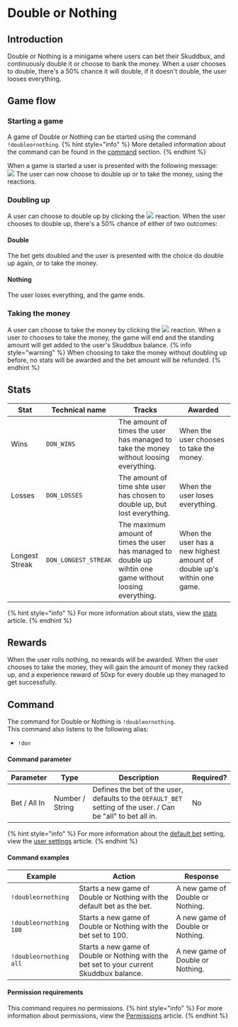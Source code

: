 # Double or Nothing
## Introduction
Double or Nothing is a minigame where users can bet their Skuddbux, and continuously double it or choose to bank the money. When a user chooses to double, there's a 50% chance it will double, if it doesn't double, the user looses everything.

## Game flow
### Starting a game
A game of Double or Nothing can be started using the command `!doubleornothing`.
{% hint style="info" %}
More detailed information about the command can be found in the [command](#command) section.
{% endhint %}

When a game is started a user is presented with the following message:  
![](https://i.imgur.com/7nU06AJ.png)
The user can now choose to double up or to take the money, using the reactions.

### Doubling up
A user can choose to double up by clicking the ![](https://i.imgur.com/oE4pdbJ.png) reaction.
When the user chooses to double up, there's a 50% chance of either of two outcomes:

#### Double
The bet gets doubled and the user is presented with the choice do double up again, or to take the money.

#### Nothing
The user loses everything, and the game ends.

### Taking the money
A user can choose to take the money by clicking the ![](https://i.imgur.com/LqZbyj6.png) reaction.
When a user to chooses to take the money, the game will end and the standing amount will get added to the user's Skuddbux balance.
{% info style="warning" %}
When choosing to take the money without doubling up before, no stats will be awarded and the bet amount will be refunded.
{% endhint %}

## Stats
| Stat           | Technical name       | Tracks                                                                                                    | Awarded                                                                |
|----------------|----------------------|-----------------------------------------------------------------------------------------------------------|------------------------------------------------------------------------|
| Wins           | `DON_WINS`           | The amount of times the user has managed to take the money without loosing everything.                    | When the user chooses to take the money.                               |
| Losses         | `DON_LOSSES`         | The amount of time shte user has chosen to double up, but lost everything.                                | When the user loses everything.                                        |
| Longest Streak | `DON_LONGEST_STREAK` | The maximum amount of times the user has managed to double up wihtin one game without loosing everything. | When the user has a new highest amount of double up's within one game. |
{% hint style="info" %}
For more information about stats, view the [stats](/Features/stats.md) article.
{% endhint %}

## Rewards
When the user rolls nothing, no rewards will be awarded.
When the user chooses to take the money, they will gain the amount of money they racked up, and a experience reward of 50xp for every double up they managed to get successfully.

## Command
The command for Double or Nothing is `!doubleornothing`.  
This command also listens to the following alias:
- `!don`

#### Command parameter
| Parameter    | Type            | Description                                                                                                   | Required? |
|--------------|-----------------|---------------------------------------------------------------------------------------------------------------|-----------|
| Bet / All In | Number / String | Defines the bet of the user, defaults to the `DEFAULT_BET` setting of the user. / Can be "all" to bet all in. | No        |
{% hint style="info" %}
For more information about the [default bet](/Features/user-settings.md#default-bet) setting, view the [user settings](/Features/user-settings.md) article.
{% endhint %}

#### Command examples
| Example                | Action                                                                                    | Response                         |
|------------------------|-------------------------------------------------------------------------------------------|----------------------------------|
| `!doubleornothing`     | Starts a new game of Double or Nothing with the default bet as the bet.                   | A new game of Double or Nothing. |
| `!doubleornothing 100` | Starts a new game of Double or Nothing with the bet set to 100.                           | A new game of Double or Nothing. |
| `!doubleornothing all` | Starts a new game of Double or Nothing with the bet set to your current Skuddbux balance. | A new game of Double or Nothing. |

#### Permission requirements
This command requires no permissions.
{% hint style="info" %}
For more information about permissions, view the [Permissions](/Systems/permissions.md) article.
{% endhint %}